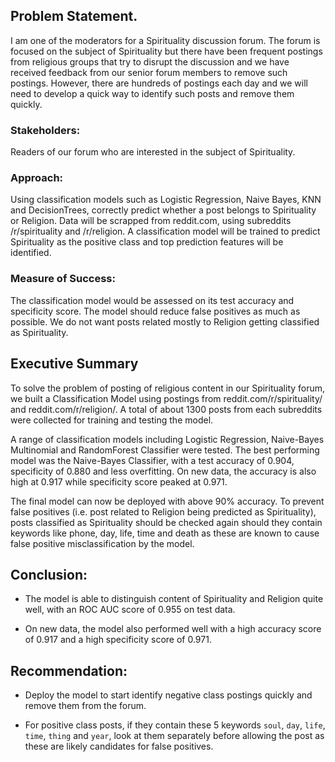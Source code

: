 ## Problem Statement.
I am one of the moderators for a Spirituality discussion forum. The forum is focused on the subject of Spirituality but there have been frequent postings from religious groups that try to disrupt the discussion and we have received feedback from our senior forum members to remove such postings. However, there are hundreds of postings each day and we will need to develop a quick way to identify such posts and remove them quickly.

### Stakeholders:
Readers of our forum who are interested in the subject of Spirituality.

### Approach:
Using classification models such as Logistic Regression, Naive Bayes, KNN and DecisionTrees, correctly predict whether a post belongs to Spirituality or Religion. Data will be scrapped from reddit.com, using subreddits /r/spirituality and /r/religion. A classification model will be trained to predict Spirituality as the positive class and top prediction features will be identified.

### Measure of Success:
The classification model would be assessed on its test accuracy and specificity score. The model should reduce false positives as much as possible. We do not want posts related mostly to Religion getting classified as Spirituality.


## Executive Summary

To solve the problem of posting of religious content in our Spirituality forum, we built a Classification Model using postings from reddit.com/r/spirituality/ and reddit.com/r/religion/. A total of about 1300 posts from each subreddits were collected for training and testing the model.

A range of classification models including Logistic Regression, Naive-Bayes Multinomial and RandomForest Classifier were tested. The best performing model was the Naive-Bayes Classifier, with a test accuracy of 0.904, specificity of 0.880 and  less overfitting. On new data, the accuracy is also high at 0.917 while specificity score peaked at 0.971.

The final model can now be deployed with above 90% accuracy. To prevent false positives (i.e. post related to Religion being predicted as Spirituality), posts classified as Spirituality should be checked again should they contain keywords like phone, day, life, time and death as these are known to cause false positive misclassification by the model.


## Conclusion:

- The model is able to distinguish content of Spirituality and Religion quite well, with an ROC AUC score of 0.955 on test data.


- On new data, the model also performed well with a high accuracy score of 0.917 and a high specificity score of 0.971. 



## Recommendation:

- Deploy the model to start identify negative class postings quickly and remove them from the forum.


- For positive class posts, if they contain these 5 keywords `soul`, `day`, `life`, `time`, `thing` and `year`, look at them separately before allowing the post as these are likely candidates for false positives.